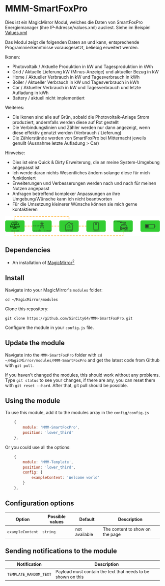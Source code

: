 # MMM-SmartFoxPro

Dies ist ein MagicMirror Modul, welches die Daten von SmartFoxPro Energiemanager (ihre IP-Adresse/values.xml) ausliest.
Siehe im Beispiel [Values.xml](https://github.com/SinCity64/MMM-SmartFoxPro/blob/71ab4732550ced66449d2ed4d214a6dfa38a84ae/Values.xml)

Das Modul zeigt die folgenden Daten an und kann, entsprechende Programmierkenntnisse vorausgesetzt, beliebig erweitert werden.

Ikonen:
- Photovoltaik / Aktuelle Produktion in kW und Tagesproduktion in kWh
- Grid / Aktuelle Lieferung kW (Minus-Anzeige) und aktueller Bezug in kW
- Home / Aktueller Verbrauch in kW und Tagesverbrauch in kWh
- Boiler / Aktueller Verbrauch in kW und Tagesverbrauch in kWh
- Car / Aktueller Verbrauch in kW und Tagesverbrauch und letzte Aufladung in kWh
- Battery / aktuell nicht implementiert

Weiteres:
- Die Ikonen sind alle auf Grün, sobald die Photovoltaik-Anlage Strom produziert, andernfalls werden diese auf Rot gestellt
- Die Verbindungslinien und Zähler werden nur dann angezeigt, wenn diese effektiv genutzt werden (Verbrauch / Lieferung)
- Die Zählerstände werden von SmartFoxPro bei Mitternacht jeweils genullt (Ausnahme letzte Aufladung > Car)

Hinweise:
- Dies ist eine Quick & Dirty Erweiterung, die an meine System-Umgebung angepasst ist
- Ich werde daran nichts Wesentliches ändern solange diese für mich funktioniert
- Erweiterungen und Verbesserungen werden nach und nach für meinen Nutzen angepasst
- Anfragen betreffend komplexer Anpassungen an ihre Umgebung/Wünsche kann ich nicht beantworten
- Für die Umsetzung kleinerer Wünsche können sie mich gerne kontaktieren

![SmartFoxpro.PNG](https://github.com/SinCity64/MMM-SmartFoxPro/blob/8762721d3c745bb54826b3b8da301fecc1203c37/SmartFoxPro.png)

## Dependencies
- An installation of [MagicMirror<sup>2</sup>](https://github.com/MichMich/MagicMirror)

## Install
Navigate into your MagicMirror's `modules` folder:
```
cd ~/MagicMirror/modules
```

Clone this repository:
```
git clone https://github.com/SinCity64/MMM-SmartFoxPro.git
```

Configure the module in your `config.js` file.

## Update the module

Navigate into the `MMM-SmartFoxPro` folder with `cd ~/MagicMirror/modules/MMM-SmartFoxPro` and get the latest code from Github with `git pull`.

If you haven't changed the modules, this should work without any problems. Type `git status` to see your changes, if there are any, you can reset them with `git reset --hard`. After that, git pull should be possible.

## Using the module

To use this module, add it to the modules array in the `config/config.js`

```js
    {
        module: 'MMM-SmartFoxPro',
        position: 'lower_third'
    },
```

Or you could use all the options:

```js
    {
        module: 'MMM-Template',
        position: 'lower_third',
        config: {
            exampleContent: 'Welcome world'
        }
    },
```

## Configuration options

Option|Possible values|Default|Description
------|------|------|-----------
`exampleContent`|`string`|not available|The content to show on the page

## Sending notifications to the module

Notification|Description
------|-----------
`TEMPLATE_RANDOM_TEXT`|Payload must contain the text that needs to be shown on this 

[mm]: https://github.com/MagicMirrorOrg/MagicMirror
